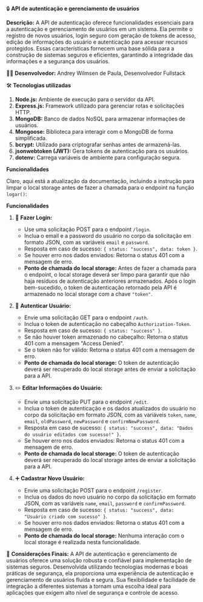 🔒 **API de autenticação e gerenciamento de usuários**

**Descrição:** A API de autenticação oferece funcionalidades essenciais para a autenticação e gerenciamento de usuários em um sistema. Ela permite o registro de novos usuários, login seguro com geração de tokens de acesso, edição de informações do usuário e autenticação para acessar recursos protegidos. Essas características fornecem uma base sólida para a construção de sistemas seguros e eficientes, garantindo a integridade das informações e a segurança dos usuários.

👨‍💻 **Desenvolvedor:** Andrey Wilmsen de Paula, Desenvolvedor Fullstack

🛠️ **Tecnologias utilizadas**

1. **Node.js:** Ambiente de execução para o servidor da API.
2. **Express.js:** Framework utilizado para gerenciar rotas e solicitações HTTP.
3. **MongoDB:** Banco de dados NoSQL para armazenar informações de usuários.
4. **Mongoose:** Biblioteca para interagir com o MongoDB de forma simplificada.
5. **bcrypt:** Utilizado para criptografar senhas antes de armazená-las.
6. **jsonwebtoken (JWT):** Gera tokens de autenticação para os usuários.
7. **dotenv:** Carrega variáveis de ambiente para configuração segura.

**Funcionalidades**

Claro, aqui está a atualização da documentação, incluindo a instrução para limpar o local storage antes de fazer a chamada para o endpoint na função `logar()`:

**Funcionalidades**

1. 🚪 **Fazer Login:**
   - Use uma solicitação POST para o endpoint `/login`.
   - Inclua o email e a password do usuário no corpo da solicitação em formato JSON, com as variáveis `email` e `password`.
   - Resposta em caso de sucesso: `{ status: "success", data: token }`.
   - Se houver erro nos dados enviados: Retorna o status 401 com a mensagem de erro.
   - **Ponto de chamada do local storage:** Antes de fazer a chamada para o endpoint, o local storage deverá ser limpo para garantir que não haja resíduos de autenticação anteriores armazenados. Após o login bem-sucedido, o token de autenticação retornado pela API é armazenado no local storage com a chave `"token"`.

2. 🔑 **Autenticar Usuário:**
   - Envie uma solicitação GET para o endpoint `/auth`.
   - Inclua o token de autenticação no cabeçalho `Authorization-Token`.
   - Resposta em caso de sucesso: `{ status: "success" }`.
   - Se não houver token armazenado no cabeçalho: Retorna o status 401 com a mensagem "Access Denied".
   - Se o token não for válido: Retorna o status 401 com a mensagem de erro.
   - **Ponto de chamada do local storage:** O token de autenticação deverá ser recuperado do local storage antes de enviar a solicitação para a API.

3. ✏️ **Editar Informações do Usuário:**
   - Envie uma solicitação PUT para o endpoint `/edit`.
   - Inclua o token de autenticação e os dados atualizados do usuário no corpo da solicitação em formato JSON, com as variáveis `token`, `name`, `email`, `oldPassword`, `newPassword` e `confirmNewPassword`.
   - Resposta em caso de sucesso: `{ status: "success", data: "Dados do usuário editados com sucesso!" }`.
   - Se houver erro nos dados enviados: Retorna o status 401 com a mensagem de erro.
   - **Ponto de chamada do local storage:** O token de autenticação deverá ser recuperado do local storage antes de enviar a solicitação para a API.

4. ➕ **Cadastrar Novo Usuário:**
   - Envie uma solicitação POST para o endpoint `/register`.
   - Inclua os dados do novo usuário no corpo da solicitação em formato JSON, com as variáveis `name`, `email`, `password` e `confirmPassword`.
   - Resposta em caso de sucesso: `{ status: "success", data: "Usuário criado com sucesso" }`.
   - Se houver erro nos dados enviados: Retorna o status 401 com a mensagem de erro.
   - **Ponto de chamada do local storage:** Nenhuma interação com o local storage é realizada nesta funcionalidade.

🌟 **Considerações Finais:**
A API de autenticação e gerenciamento de usuários oferece uma solução robusta e confiável para implementação de sistemas seguros. Desenvolvida utilizando tecnologias modernas e boas práticas de segurança, ela proporciona uma experiência de autenticação e gerenciamento de usuários fluída e segura. Sua flexibilidade e facilidade de integração a diferentes sistemas a tornam uma escolha ideal para aplicações que exigem alto nível de segurança e controle de acesso.
